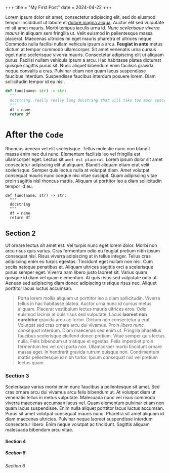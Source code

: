 +++
title = "My First Post"
date = 2024-04-22
+++

Lorem ipsum dolor sit amet, consectetur adipiscing elit, sed do eiusmod tempor incididunt ut labore et [dolore magna aliqua](https://google.com). Auctor elit sed vulputate mi sit amet mauris. Morbi tempus iaculis urna id. *Nunc scelerisque viverra mauris* in aliquam sem fringilla ut. Velit euismod in pellentesque massa placerat. Maecenas ultricies mi eget mauris pharetra et ultrices neque. Commodo nulla facilisi nullam vehicula ipsum a arcu. **Feugiat in ante** metus dictum at tempor commodo ullamcorper. Sit amet venenatis urna cursus eget nunc scelerisque viverra mauris. Consectetur adipiscing elit ut aliquam purus. Facilisi nullam vehicula ipsum a arcu. Hac habitasse platea dictumst quisque sagittis purus sit. Nunc aliquet bibendum enim facilisis gravida neque convallis a cras. Pulvinar etiam non quam lacus suspendisse faucibus interdum. Suspendisse faucibus interdum posuere lorem. Diam sollicitudin tempor id eu nisl.

```python
def func(name: str) -> str:
  """
  docstring, really really long docstring that will take too much space and will go over the allotted column width
  """
  df = name
  return df
```

# After the `Code`

Rhoncus aenean vel elit scelerisque. Tellus molestie nunc non blandit massa enim nec dui nunc. Elementum facilisis leo vel fringilla est ullamcorper eget. Lectus sit `amet est placerat`. Lorem ipsum dolor sit amet consectetur adipiscing elit ut aliquam. Blandit aliquam etiam erat velit scelerisque. Semper quis lectus nulla at volutpat diam. Amet volutpat consequat mauris nunc congue nisi vitae suscipit. Quam adipiscing vitae proin sagittis nisl rhoncus mattis. Aliquam ut porttitor leo a diam sollicitudin tempor id eu.

```python,linenos,linenostart=8
def func(name: str) -> str:
  """
  docstring
  """
  df = name
  return df
```

## Section 2

Ut ornare lectus sit amet est. Vel turpis nunc eget lorem dolor. Morbi non arcu risus quis varius. Cras fermentum odio eu feugiat pretium nibh ipsum consequat nisl. Risus viverra adipiscing at in tellus integer. Tellus cras adipiscing enim eu turpis egestas. Tincidunt eget nullam non nisi. Cum sociis natoque penatibus et. Aliquam ultrices sagittis orci a scelerisque purus semper eget. Viverra nam libero justo laoreet sit. Varius quam quisque id diam vel quam elementum. At quis risus sed vulputate odio ut. Aenean sed adipiscing diam donec adipiscing tristique risus nec. Aliquet porttitor lacus luctus accumsan.

> Porta lorem mollis aliquam ut porttitor leo a diam sollicitudin. Viverra tellus in hac habitasse platea. Auctor urna nunc id cursus metus aliquam. Placerat vestibulum lectus mauris ultrices eros. Odio euismod lacinia at quis risus sed vulputate. Lacus **laoreet non curabitur** gravida arcu ac tortor. Dictum non consectetur a erat. Volutpat sed cras ornare arcu dui vivamus. Proin *libero nunc consequat* interdum. Diam maecenas sed enim ut. Fringilla phasellus faucibus scelerisque eleifend donec pretium. Vitae semper quis lectus nulla. Felis bibendum ut tristique et egestas. Felis imperdiet proin fermentum leo vel orci porta non. Ullamcorper morbi tincidunt ornare massa eget. In hendrerit gravida rutrum quisque non. Condimentum mattis pellentesque id nibh tortor. Ipsum consequat nisl vel pretium lectus quam.

### Section 3

Scelerisque varius morbi enim nunc faucibus a pellentesque sit amet. Sed cras ornare arcu dui vivamus arcu felis bibendum ut. At volutpat diam ut venenatis tellus in metus vulputate. Malesuada nunc vel risus commodo viverra maecenas accumsan lacus vel. Quam elementum pulvinar etiam non quam lacus suspendisse. Enim nulla aliquet porttitor lacus luctus accumsan. Purus sit amet volutpat consequat mauris nunc. Pharetra sit amet aliquam id diam maecenas ultricies. Pulvinar neque laoreet suspendisse interdum consectetur libero. Enim neque volutpat ac tincidunt. Sagittis aliquam malesuada bibendum arcu vitae.

#### Section 4

##### Section 5

###### Section 6